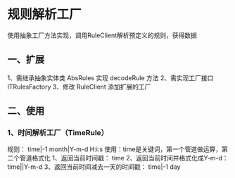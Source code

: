 # 规则解析工厂
使用抽象工厂方法实现，调用RuleClient解析预定义的规则，获得数据
## 一、扩展
1、需继承抽象实体类 AbsRules 实现 decodeRule 方法
2、需实现工厂接口 ITRulesFactory
3、修改 RuleClient 添加扩展的工厂
## 二、使用
### 1、时间解析工厂（TimeRule）
 规则： time|-1 month|Y-m-d H:i:s
 使用：time是关键词，第一个管道做运算，第二个管道格式化
 1、返回当前时间戳： time
 2、返回当前时间并格式化成Y-m-d： time||Y-m-d
 3、返回当前时间减去一天的时间戳： time|-1 day